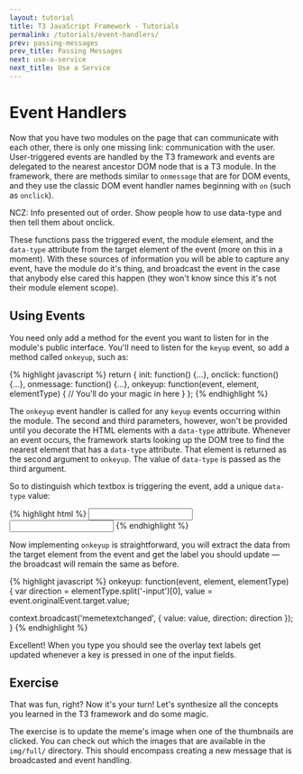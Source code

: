 ```yaml
---
layout: tutorial
title: T3 JavaScript Framework - Tutorials
permalink: /tutorials/event-handlers/
prev: passing-messages
prev_title: Passing Messages
next: use-a-service
next_title: Use a Service
---
```


# Event Handlers

Now that you have two modules on the page that can communicate with each other, there is only one missing link: communication with the user. User-triggered events are handled by the T3 framework and events are delegated to the nearest ancestor DOM node that is a T3 module. In the framework, there are methods similar to `onmessage` that are for DOM events, and they use the classic DOM event handler names beginning with `on` (such as `onclick`).

NCZ: Info presented out of order. Show people how to use data-type and then tell them about onclick.

These functions pass the triggered event, the module element, and the `data-type` attribute from the target element of the event (more on this in a moment). With these sources of information you will be able to capture any event, have the module do it's thing, and broadcast the event in the case that anybody else cared this happen (they won't know since this it's not their module element scope).

## Using Events

You need only add a method for the event you want to listen for in the module's public interface. You'll need to listen for the `keyup` event, so add a method called `onkeyup`, such as:

{% highlight javascript %}
return {
  init: function() {...},
  onclick: function() {...},
  onmessage: function() {...},
  onkeyup: function(event, element, elementType) {
    // You'll do your magic in here
  }
};
{% endhighlight %}

The `onkeyup` event handler is called for any `keyup` events occurring within the module. The second and third parameters, however, won't be provided until you decorate the HTML elements with a `data-type` attribute. Whenever an event occurs, the framework starts looking up the DOM tree to find the nearest element that has a `data-type` attribute. That element is returned as the second argument to `onkeyup`. The value of `data-type` is passed as the third argument.

So to distinguish which textbox is triggering the event, add a unique `data-type` value:

{% highlight html %}
<input class="bottom-text-input" type="text" data-type="top-input">
<input class="top-text-input" type="text" data-type="bottom-input">
{% endhighlight %}

Now implementing `onkeyup` is straightforward, you will extract the data from the target element from the event and get the label you should update — the broadcast will remain the same as before.

{% highlight javascript %}
onkeyup: function(event, element, elementType) {
  var direction = elementType.split('-input')[0],
      value = event.originalEvent.target.value;

  context.broadcast('memetextchanged', {
    value: value,
    direction: direction
  });
}
{% endhighlight %}

Excellent! When you type you should see the overlay text labels get updated whenever a key is pressed in one of the input fields.

## Exercise

That was fun, right? Now it's your turn! Let's synthesize all the concepts you learned in the T3 framework and do some magic.

The exercise is to update the meme's image when one of the thumbnails are clicked. You can check out which the images that are available in the `img/full/` directory. This should encompass creating a new message that is broadcasted and event handling.
